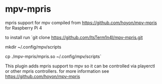 # mpv-mpris
mpris support for mpv
compiled from https://github.com/hoyon/mpv-mpris for Raspberry Pi 4

to install run 
`git clone https://github.com/ItsTerm1n4l/mpv-mpris.git

 mkdir ~/.config/mpv/scripts
 
 cp ./mpv-mpris/mpris.so ~/.config/mpv/scripts`
 
This plugin adds mpris support to mpv so it can be controlled via playerctl or other mpris controllers.
for more information see https://github.com/hoyon/mpv-mpris
